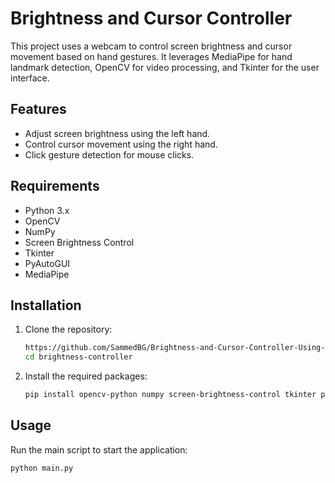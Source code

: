 # Brightness and Cursor Controller

This project uses a webcam to control screen brightness and cursor movement based on hand gestures. It leverages MediaPipe for hand landmark detection, OpenCV for video processing, and Tkinter for the user interface.

## Features

- Adjust screen brightness using the left hand.
- Control cursor movement using the right hand.
- Click gesture detection for mouse clicks.

## Requirements

- Python 3.x
- OpenCV
- NumPy
- Screen Brightness Control
- Tkinter
- PyAutoGUI
- MediaPipe

## Installation

1. Clone the repository:
    ```sh
    https://github.com/SammedBG/Brightness-and-Cursor-Controller-Using-Hand-Gestures.git
    cd brightness-controller
    ```

2. Install the required packages:
    ```sh
    pip install opencv-python numpy screen-brightness-control tkinter pyautogui mediapipe
    ```

## Usage

Run the main script to start the application:
```sh
python main.py
